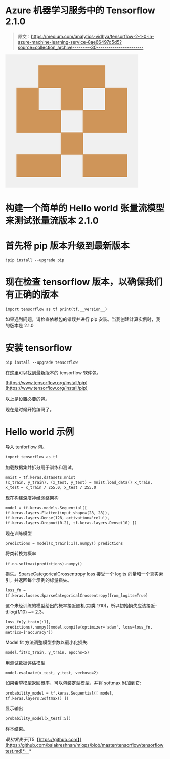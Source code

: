 # Azure 机器学习服务中的 Tensorflow 2.1.0

> 原文：<https://medium.com/analytics-vidhya/tensorflow-2-1-0-in-azure-machine-learning-service-8ae66497d5d5?source=collection_archive---------30----------------------->

![](img/e2be0edf6b9f8c7c15394f5fb35939b9.png)

# 构建一个简单的 Hello world 张量流模型来测试张量流版本 2.1.0

# 首先将 pip 版本升级到最新版本

```
!pip install --upgrade pip
```

# 现在检查 tensorflow 版本，以确保我们有正确的版本

```
import tensorflow as tf print(tf.__version__)
```

如果遇到问题，请检查依赖包的错误并进行 pip 安装。当我创建计算实例时，我的版本是 2.1.0

# 安装 tensorflow

```
pip install --upgrade tensorflow
```

在这里可以找到最新版本的 tensorflow 软件包。

[https://www.tensorflow.org/install/pip](https://www.tensorflow.org/install/pip)

以上是设置必要的包。

现在是时候开始编码了。

# Hello world 示例

导入 tenforflow 包。

```
import tensorflow as tf
```

加载数据集并拆分用于训练和测试。

```
mnist = tf.keras.datasets.mnist 
(x_train, y_train), (x_test, y_test) = mnist.load_data() x_train, x_test = x_train / 255.0, x_test / 255.0
```

现在构建深度神经网络架构

```
model = tf.keras.models.Sequential([ tf.keras.layers.Flatten(input_shape=(28, 28)), tf.keras.layers.Dense(128, activation='relu'), tf.keras.layers.Dropout(0.2), tf.keras.layers.Dense(10) ])
```

现在训练模型

```
predictions = model(x_train[:1]).numpy() predictions
```

将类转换为概率

```
tf.nn.softmax(predictions).numpy()
```

损失。SparseCategoricalCrossentropy loss 接受一个 logits 向量和一个真实索引，并返回每个示例的标量损失。

```
loss_fn = tf.keras.losses.SparseCategoricalCrossentropy(from_logits=True)
```

这个未经训练的模型给出的概率接近随机(每类 1/10)，所以初始损失应该接近-tf.log(1/10) ~= 2.3。

```
loss_fn(y_train[:1], predictions).numpy()model.compile(optimizer='adam', loss=loss_fn, metrics=['accuracy'])
```

Model.fit 方法调整模型参数以最小化损失:

```
model.fit(x_train, y_train, epochs=5)
```

用测试数据评估模型

```
model.evaluate(x_test, y_test, verbose=2)
```

如果希望模型返回概率，可以包装定型模型，并将 softmax 附加到它:

```
probability_model = tf.keras.Sequential([ model, tf.keras.layers.Softmax() ])
```

显示输出

```
probability_model(x_test[:5])
```

样本结束。

*最初发表于*[T5【https://github.com】](https://github.com/balakreshnan/mlops/blob/master/tensorflow/tensorflowtest.md)*。*